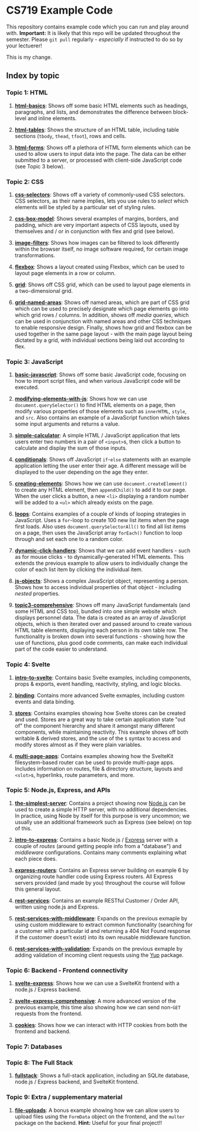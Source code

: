 # CS719 Example Code

This repository contains example code which you can run and play around with. **Important:** It is likely that this repo will be updated throughout the semester. Please `git pull` regularly - _especially_ if instructed to do so by your lectuerer!

This is my change.

## Index by topic

### Topic 1: HTML

1. [**html-basics**](./example-1-1-html-basics/): Shows off some basic HTML elements such as headings, paragraphs, and lists, and demonstrates the difference between block-level and inline elements.

2. [**html-tables**](./example-1-2-html-tables/): Shows the structure of an HTML table, including table sections (`tbody`, `thead`, `tfoot`), rows and cells.

3. [**html-forms**](./example-1-3-html-forms/): Shows off a plethora of HTML form elements which can be used to allow users to input data into the page. The data can be either submitted to a server, or processed with client-side JavaScript code (see Topic 3 below).

### Topic 2: CSS

1. [**css-selectors**](./example-2-1-css-selectors/): Shows off a variety of commonly-used CSS selectors. CSS selectors, as their name implies, lets you use rules to _select_ which elements will be styled by a particular set of styling rules.

2. [**css-box-model**](./example-2-2-css-box-model/): Shows several examples of margins, borders, and padding, which are very important aspects of CSS layouts, used by themselves and / or in conjunction with flex and grid (see below).

3. [**image-filters**](./example-2-3-image-filters/): Shows how images can be filtered to look differently within the browser itself, no image software required, for certain image transformations.

4. [**flexbox**](./example-2-4-flexbox/): Shows a layout created using Flexbox, which can be used to layout page elements in a row or column.

5. [**grid**](./example-2-5-grid/): Shows off CSS grid, which can be used to layout page elements in a two-dimensional grid.

6. [**grid-named-areas**](./example-2-6-grid-named-areas/): Shows off named areas, which are part of CSS grid which can be used to precisely designate which page elements go into which grid rows / columns. In addition, shows off _media queries_, which can be used in conjunction with named areas and other CSS techniques to enable responsive design. Finally, shows how grid and flexbox can be used together in the same page layout - with the main page layout being dictated by a grid, with individual sections being laid out according to flex.

### Topic 3: JavaScript

1. [**basic-javascript**](./example-3-1-basic-javascript/): Shows off some basic JavaScript code, focusing on how to import script files, and when various JavaScript code will be executed.

2. [**modifying-elements-with-js**](./example-3-2-modifying-elements-with-js/): Shows how we can use `document.querySelector()` to find HTML elements on a page, then modify various properties of those elements such as `innerHTML`, `style`, and `src`. Also contains an example of a JavaScript function which takes some input arguments and returns a value.

3. [**simple-calculator**](./example-3-3-simple-calculator/): A simple HTML / JavaScript application that lets users enter two numbers in a pair of `<input>`s, then click a button to calculate and display the sum of those inputs.

4. [**conditionals**](./example-3-4-conditionals/): Shows off JavaScript `if`-`else` statements with an example application letting the user enter their age. A different message will be displayed to the user depending on the age they enter.

5. [**creating-elements**](./example-3-5-creating-elements/): Shows how we can use `document.createElement()` to create any HTML element, then `appendChild()` to add it to our page. When the user clicks a button, a new `<li>` displaying a random number will be added to a `<ul>` which already exists on the page.

6. [**loops**](./example-3-6-loops/): Contains examples of a couple of kinds of looping strategies in JavaScript. Uses a `for`-loop to create 100 new list items when the page first loads. Also uses `document.querySelectorAll()` to find all list items on a page, then uses the JavaScript array `forEach()` function to loop through and set each one to a random color.

7. [**dynamic-click-handlers**](./example-3-7-dynamic-click-handlers/): Shows that we can add event handlers - such as for mouse clicks - to dynamically-generated HTML elements. This extends the previous example to allow users to individually change the color of each list item by clicking the individual item.

8. [**js-objects**](./example-3-8-js-objects/): Shows a complex JavaScript object, representing a person. Shows how to access individual properties of that object - including _nested_ properties.

9. [**topic3-comprehensive**](./example-3-9-topic3-comprehensive/): Shows off many JavaScript fundamentals (and some HTML and CSS too), bundled into one simple website which displays personnel data. The data is created as an array of JavaScript objects, which is then iterated over and passed around to create various HTML table elements, displaying each person in its own table row. The functionality is broken down into several functions - showing how the use of functions, plus good code comments, can make each individual part of the code easier to understand.

### Topic 4: Svelte

1. [**intro-to-svelte**](./example-4-1-intro-to-svelte/): Contains basic Svelte examples, including components, props & exports, event handling, reactivity, styling, and logic blocks.

2. [**binding**](./example-4-2-binding/): Contains more advanced Svelte exmaples, including custom events and data binding.

3. [**stores**](./example-4-3-stores/): Contains examples showing how Svelte stores can be created and used. Stores are a great way to take certain application state "out of" the component hierarchy and share it amongst many different components, while maintaining reactivity. This example shows off both writable & derived stores, and the use of the `$` syntax to access and modify stores almost as if they were plain variables.

4. [**multi-page-apps**](./example-4-4-multi-page-apps/): Contains examples showing how the SvelteKit filesystem-based router can be used to provide multi-page apps. Includes information on routes, file & directory structure, layouts and `<slot>`s, hyperlinks, route parameters, and more.

### Topic 5: Node.js, Express, and APIs

1. [**the-simplest-server**](./example-5-1-the-simplest-server/): Contains a project showing now [Node.js](https://nodejs.org/en) can be used to create a simple HTTP server, with no additional dependencies. In practice, using Node by itself for this purpose is very uncommon; we usually use an additional framework such as Express (see below) on top of this.

2. [**intro-to-express**](./example-5-2-intro-to-express/): Contains a basic Node.js / [Express](https://expressjs.com/) server with a couple of _routes_ (around getting people info from a "database") and _middleware_ configurations. Contains many comments explaining what each piece does.

3. [**express-routers**](./example-5-3-express-routers/): Contains an Express server building on example 6 by organizing route handler code using Express routers. All Express servers provided (and made by you) throughout the course will follow this general layout.

4. [**rest-services**](./example-5-4-rest-services/): Contains an example RESTful Customer / Order API, written using node.js and Express.

5. [**rest-services-with-middleware**](./example-5-5-rest-services-with-middleware/): Expands on the previous exmaple by using custom middleware to extract common functionality (searching for a customer with a particular id and returning a 404 Not Found response if the customer doesn't exist) into its own reusable middleware function.

6. [**rest-services-with-validation**](./example-5-6-rest-services-with-validation/): Expands on the previous exmaple by adding validation of incoming client requests using the [Yup](https://www.npmjs.com/package/yup) package.

### Topic 6: Backend - Frontend connectivity

1. [**svelte-express**](./example-6-1-svelte-express/): Shows how we can use a SvelteKit frontend with a node.js / Express backend.

2. [**svelte-express-comprehensive**](./example-6-2-svelte-express-comprehensive/): A more advanced version of the previous example, this time also showing how we can send non-`GET` requests from the frontend.

3. [**cookies**](./example-6-3-cookies/): Shows how we can interact with HTTP cookies from both the frontend and backend.

### Topic 7: Databases

### Topic 8: The Full Stack

1. [**fullstack**](./example-8-1-fullstack/): Shows a full-stack application, including an SQLite database, node.js / Express backend, and SvelteKit frontend.

### Topic 9: Extra / supplementary material

1. [**file-uploads**](./example-9-1-file-uploads/): A bonus example showing how we can allow users to upload files using the `FormData` object on the frontend, and the `multer` package on the backend. **Hint:** Useful for your final project!!
